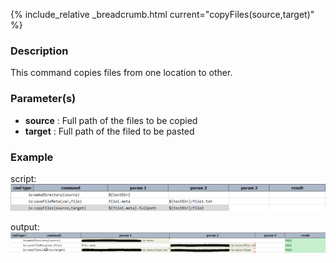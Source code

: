 {% include_relative _breadcrumb.html current="copyFiles(source,target)" %}


### Description
This command copies files from one location to other.


### Parameter(s)
- **source** : Full path of the files to be copied
- **target** : Full path of the filed to be pasted


### Example
script:<br/>
![script](image/copyFiles_01.png)

output:<br/>
![output](image/copyFiles_02.png)
